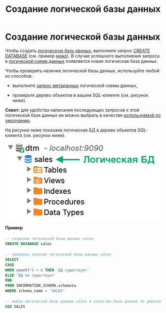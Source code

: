 ﻿---
layout: default
title: Создание логической базы данных
nav_order: 1
parent: Управление схемой данных
grand_parent: Работа с системой
has_children: false
---

Создание логической базы данных
===============================

Чтобы создать [логическую базу данных](../../../Обзор_понятий_компонентов_и_связей/Основные_понятия/Логическая_база_данных/Логическая_база_данных.md), 
выполните запрос [CREATE DATABASE](../../../Справочная_информация/Запросы_SQLplus/CREATE_DATABASE/CREATE_DATABASE.md) 
(см. пример [ниже](<LINK>)). В случае успешного выполнения запроса в [логической схеме данных](../../../Обзор_понятий_компонентов_и_связей/Основные_понятия/Логическая_схема_данных/Логическая_схема_данных.md) 
появляется новая логическая база данных.

Чтобы проверить наличие логической базы данных, используйте любой из способов:

*   выполните [запрос метаданных](../Запрос_метаданных_логической_схемы/Запрос_метаданных_логической_схемы.md) 
    логической схемы данных,

*   проверьте дерево объектов в вашем SQL-клиенте (см. рисунок ниже).


**Совет:** для удобства написания последующих запросов к этой логической базе данных ее можно выбрать 
в качестве [используемой по умолчанию](../../Другие_функции/Определение_логической_БД_по_умолчанию/Определение_логической_БД_по_умолчанию.md).

На рисунке ниже показана логическая БД в дереве объектов SQL-клиента (см. рисунок ниже).

![Alt text](Логическая_база_данных.png)

#### Пример
``` sql
-- создание логической базы данных sales
CREATE DATABASE sales

-- проверка наличия логической базы данных sales
SELECT
CASE
WHEN count(*) > 0 THEN 'БД существует'
ELSE 'БД не существует'
END
FROM INFORMATION_SCHEMA.schemata
WHERE schema_name = 'SALES'

-- выбор логической базы данных sales в качестве базы данных по умолчанию
USE SALES
```